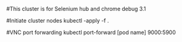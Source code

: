 ﻿#This cluster is for Selenium hub and chrome debug 3.1

#Initiate cluster nodes
kubectl -apply -f .


#VNC port forwarding
kubectl port-forward [pod name] 9000:5900